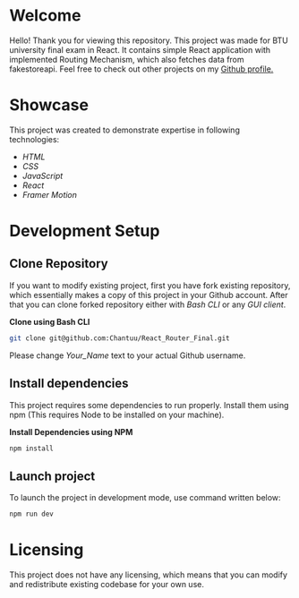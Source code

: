 # Welcome

Hello! Thank you for viewing this repository. This project was made for BTU university final exam in React. It contains simple React application with implemented Routing Mechanism, which also fetches data from fakestoreapi. Feel free to check out other projects on my [Github profile.](https://github.com/Chantuu?tab=repositories)

# Showcase

This project was created to demonstrate expertise in following technologies:

-   _HTML_
-   _CSS_
-   _JavaScript_
-   _React_
-   _Framer Motion_

# Development Setup

## Clone Repository

If you want to modify existing project, first you have fork existing repository, which essentially makes a copy of this project in your Github account. After that you can clone forked repository either with _Bash CLI_ or any _GUI client_.

**Clone using Bash CLI**

```bash
git clone git@github.com:Chantuu/React_Router_Final.git
```

Please change _Your_Name_ text to your actual Github username.

## Install dependencies

This project requires some dependencies to run properly. Install them using npm (This requires Node to be installed on your machine).

**Install Dependencies using NPM**

```bash
npm install
```

## Launch project

To launch the project in development mode, use command written below:

```bash
npm run dev
```

# Licensing

This project does not have any licensing, which means that you can modify and redistribute existing codebase for your own use.
